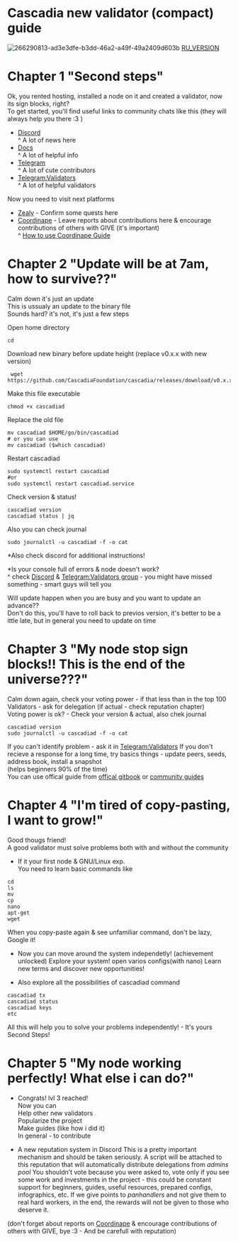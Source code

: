 # Cascadia new validator (compact) guide
![266290813-ad3e3dfe-b3dd-46a2-a49f-49a2409d603b](https://github.com/silly4ka/Cascadia-newbie-guide/assets/100471481/760f2c19-d61a-44a8-ba04-463ebe8eec88)
[RU_VERSION](https://github.com/silly4ka/Cascadia-newbie-guide/blob/main/README_RU.md)
# Chapter 1 "Second steps"   
  
Ok, you rented hosting, installed a node on it and created a validator, now its sign blocks, right?  
To get started, you'll find useful links to community chats  like this (they will always help you there :3 )
 * [Discord](https://discord.gg/cascadia)  
^ A lot of news here 
 * [Docs](https://cascadia.gitbook.io/gitbook/)  
^ A lot of helpful info 
 * [Telegram](https://t.me/CascadiaFoundation)  
^ A lot of cute contributors 
 * [Telegram:Validators](https://t.me/CascadiaValidators)  
^ A lot of helpful validators     

Now you need to visit next platforms 
* [Zealy](https://zealy.io/c/cascadia) - Confirm some quests here
* [Coordinape](https://app.coordinape.com/join/0532e404-c13d-4b4a-92d3-29732b3738b0) - Leave reports about contributions here & encourage contributions of others with GIVE (it's important)  
^ [How to use Coordinape Guide]( https://medium.com/@CascadiaFoundation/cascadias-coordinape-handbook-63696877c898)

# Chapter 2 "Update will be at 7am, how to survive??"
Calm down it's just an update  
This is ussualy an update to the binary file   
Sounds hard? it's not, it's just a few steps
  
Open home directory
```
cd 
```
Download new binary before update height (replace v0.x.x with new version)
```
 wget https://github.com/CascadiaFoundation/cascadia/releases/download/v0.x.x/cascadiad
```
Make this file executable
```
chmod +x cascadiad
```
Replace the old file
```
mv cascadiad $HOME/go/bin/cascadiad
# or you can use
mv cascadiad ($which cascadiad)
```
Restart cascadiad
```
sudo systemctl restart cascadiad
#or
sudo systemctl restart cascadiad.service
```
Check version & status!
```
cascadiad version
cascadiad status | jq
```
Also you can check journal
```
sudo journalctl -u cascadiad -f -o cat
```
*Also check discord for additional instructions!  

*Is your console full of errors & node doesn't work?  
 ^ check [Discord](https://discord.gg/cascadia) & [Telegram:Validators group](https://t.me/CascadiaValidators) - you might have missed something - smart guys will tell you

Will update happen when you are busy and you want to update an advance??  
Don't do this, you'll have to roll back to previos version, it's better to be a ittle late, but in general you need to update on time

# Chapter 3 "My node stop sign blocks!! This is the end of the universe???"

Calm down again, check your voting power - if that less than in the top 100 Validators - ask for delegation (if actual - check reputation chapter)  
Voting power is ok? - Check your version & actual, also chek journal  
```
cascadiad version
sudo journalctl -u cascadiad -f -o cat
```
If you can't identify problem - ask it in [Telegram:Validators](https://t.me/CascadiaValidators)
If you don't recieve a response for a long time, try basics things - update peers, seeds, address book, install a snapshot  
(helps beginners 90% of the time)  
You can use offical guide from [offical gitbook](https://cascadia.gitbook.io/gitbook/) or [community guides](https://cascadia.gitbook.io/gitbook/directory/guide)  

# Chapter 4 "I'm tired of copy-pasting, I want to grow!"
Good thougs friend!  
A good validator must solve problems both with and without the community  

* If it your first node & GNU/Linux exp.  
You need to learn basic commands like  
```
cd
ls
mv
cp
nano
apt-get
wget
```
When you copy-paste again & see unfamiliar command, don't be lazy, Google it!

* Now you can move around the system independetly! (achievement unlocked)
Explore your system! open varios configs(with nano) Learn new terms and discover new opportunities!  

* Also explore all the possibilities of cascadiad command  
```
cascadiad tx  
cascadiad status  
cascadiad keys  
etc  
```

All this will help you to solve your problems independently! - It's yours Second Steps!  

# Chapter 5 "My node working perfectly! What else i can do?"

* Congrats! lvl 3 reached!  
Now you can   
Help other new validators  
Popularize the project  
Make guides (like how i did it)  
In general - to contribute  

* A new reputation system in Discord
This is a pretty important mechanism and should be taken seriously.
A script will be attached to this reputation that will automatically distribute delegations from *admins pool*
You shouldn’t vote because you were asked to, vote only if you see some work and investments in the project - this could be constant support for beginners, guides, useful resources, prepared configs, infographics, etc.
If we give points to *panhandlers* and not give them to real hard workers, in the end, the rewards will not be given to those who deserve it.


(don't forget about reports on [Coordinape](https://app.coordinape.com/join/0532e404-c13d-4b4a-92d3-29732b3738b0) & encourage contributions of others with GIVE, bye :3 - And be carefull with reputation)
